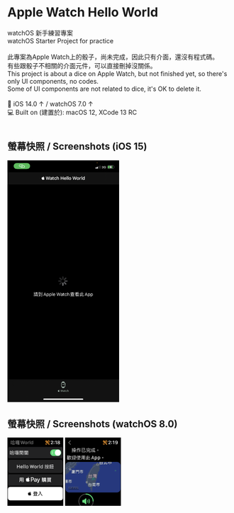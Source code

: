 # Apple Watch Hello World
watchOS 新手練習專案<br>
watchOS Starter Project for practice
<br><br>
此專案為Apple Watch上的骰子，尚未完成，因此只有介面，還沒有程式碼。<br>
有些跟骰子不相關的介面元件，可以直接刪掉沒關係。<BR>
This project is about a dice on Apple Watch, but not finished yet, so there's only UI components, no codes.<br>
Some of UI components are not related to dice, it's OK to delete it.
<br><br>
📱 iOS 14.0 ↑ / watchOS 7.0 ↑<br>
💻 Built on (建置於): macOS 12, XCode 13 RC<br>
<br>

## 螢幕快照 / Screenshots (iOS 15)
<img src="https://github.com/iambjlu/Apple-Watch-Hello-World/blob/main/Readme_src/iOS_1100917.PNG" width=50% height=50%></img>


## 螢幕快照 / Screenshots (watchOS 8.0)
<img src="https://github.com/iambjlu/Apple-Watch-Hello-World/blob/main/Readme_src/wOS_1100917_P1.PNG" width=25% height=25%></img>
<img src="https://github.com/iambjlu/Apple-Watch-Hello-World/blob/main/Readme_src/wOS_1100917_P2.PNG" width=25% height=25%></img>
